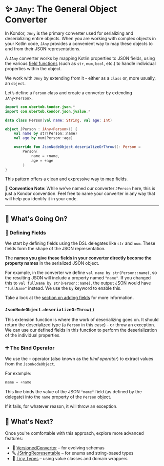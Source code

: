 # ✨ `JAny`: The General Object Converter

In Kondor, `JAny` is the primary converter used for serializing and deserializing entire objects. When you are working with complex objects in your Kotlin code, `JAny` provides a convenient way to map these objects to and from their JSON representations.

A `JAny` converter works by mapping Kotlin properties to JSON fields, using the various [field functions](short-field-functions.md) (such as `str`, `num`, `bool`, etc.) to handle individual properties within the object.

We work with `JAny` by extending from it - either as a `class` or, more usually, an `object`.

Let’s define a `Person` class and create a converter by extending `JAny<Person>`.

```kotlin
import com.ubertob.kondor.json.*
import com.ubertob.kondor.json.jvalue.*

data class Person(val name: String, val age: Int)

object JPerson : JAny<Person>() {
    val name by str(Person::name)
    val age by num(Person::age)

    override fun JsonNodeObject.deserializeOrThrow(): Person =
        Person(
            name = +name,
            age = +age
        )
}
```

This pattern offers a clean and expressive way to map fields.

📝 **Convention Note**: While we’ve named our converter `JPerson` here, this is just a Kondor convention. Feel free to
name your converter in any way that will help you identify it in your code.

---

## 🧠 What's Going On?

### 🔑 Defining Fields

We start by defining fields using the DSL delegates like `str` and `num`. These fields form the shape of the JSON representation.

The **names you give these fields in your converter directly become the property names** in the serialized JSON object.

For example, in the converter we define `val name by str(Person::name)`, so the resulting JSON will include a property named `"name"`. If you changed this to `val fullName by str(Person::name)`, the output JSON would have `"fullName"` instead. We use the `by` keyword to enable this.

Take a look at the [section on adding fields](short-field-functions.md) for more information.

### `JsonNodeObject.deserializeOrThrow()`

This extension function is where the work of deserializing goes on. It should return the deserialized type (a `Person` in this case) - or throw an exception. We can use our defined fields in this function to perform the deserialization of the individual properties.

### ➕ The Bind Operator

We use the `+` operator (also known as the *bind operator*) to extract values from the `JsonNodeObject`.

For example:

```kotlin
name = +name
```

This line binds the value of the JSON `"name"` field (as defined by the delegate) into the `name` property of the `Person` object.

If it fails, for whatever reason, it will throw an exception.

## 📌 What's Next?

Once you're comfortable with this approach, explore more advanced features:

- 🔁 [VersionedConverter](versioned-converter.md) – for evolving schemas
- 🔤 [JStringRepresentable](jstring-representable.md) – for enums and string-based types
- 🧱 [Tiny Types](tiny-types.md) – using value classes and domain wrappers

